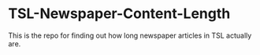 # TSL-Newspaper-Content-Length
This is the repo for finding out how long newspaper articles in TSL actually are. 
